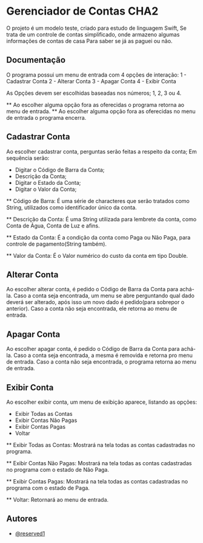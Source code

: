 # Gerenciador de Contas CHA2

O projeto é um modelo teste, criado para estudo de linguagem Swift,
Se trata de um controle de contas simplificado, onde armazeno algumas informações de contas de casa
Para saber se já as paguei ou não.

## Documentação

O programa possui um menu de entrada com 4 opções de interação:
1 - Cadastrar Conta
2 - Alterar Conta
3 - Apagar Conta
4 - Exibir Conta

As Opções devem ser escolhidas baseadas nos números;
1, 2, 3 ou 4.

** Ao escolher alguma opção fora as oferecidas o programa retorna ao menu de entrada.
** Ao escolher alguma opção fora as oferecidas no menu de entrada o programa encerra.


## Cadastrar Conta

Ao escolher cadastrar conta, perguntas serão feitas a respeito da conta;
Em sequência serão:
- Digitar o Código de Barra da Conta;
- Descrição da Conta;
- Digitar o Estado da Conta;
- Digitar o Valor da Conta;

** Código de Barra: É uma série de characteres que serão tratados como String, utilizados como
identificador único da conta.

** Descrição da Conta: É uma String utilizada para lembrete da conta, como Conta de Água, Conta de Luz e afins.

** Estado da Conta: É a condição da conta como Paga ou Não Paga, para controle de pagamento(String também).

** Valor da Conta: É o Valor numérico do custo da conta em tipo Double.

## Alterar Conta

Ao escolher alterar conta, é pedido o Código de Barra da Conta para achá-la.
Caso a conta seja encontrada, um menu se abre perguntando qual dado deverá ser alterado, após isso um novo dado é pedido(para sobrepor o anterior).
Caso a conta não seja encontrada, ele retorna ao menu de entrada.

## Apagar Conta

Ao escolher apagar conta, é pedido o Código de Barra da Conta para achá-la.
Caso a conta seja encontrada, a mesma é removida e retorna pro menu de entrada.
Caso a conta não seja encontrada, o programa retorna ao menu de entrada.

## Exibir Conta

Ao escolher exibir conta, um menu de exibição aparece, listando as opções:

- Exibir Todas as Contas
- Exibir Contas Não Pagas
- Exibir Contas Pagas
- Voltar

** Exibir Todas as Contas: Mostrará na tela todas as contas cadastradas no programa.

** Exibir Contas Não Pagas: Mostrará na tela todas as contas cadastradas no programa com o estado de Não Paga.

** Exibir Contas Pagas: Mostrará na tela todas as contas cadastradas no programa com o estado de Paga.

** Voltar: Retornará ao menu de entrada.

## Autores

- [@reserved1](https://github.com/reserved1/)


